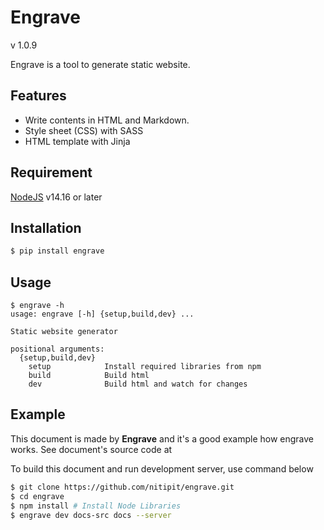 <h1>Engrave</h1> <pkt-tag>v 1.0.9</pkt-tag>

Engrave is a tool to generate static website.

## Features
- Write contents in HTML and Markdown.
- Style sheet (CSS) with SASS
- HTML template with Jinja

## Requirement

[NodeJS](https://nodejs.org/en/) v14.16 or later

## Installation
```bash
$ pip install engrave
```

## Usage
```
$ engrave -h
usage: engrave [-h] {setup,build,dev} ...

Static website generator

positional arguments:
  {setup,build,dev}
    setup            Install required libraries from npm
    build            Build html
    dev              Build html and watch for changes
```

## Example
This document is made by **Engrave** and it's a good example how engrave works.
See document's source code at
[](https://github.com/nitipit/engrave/tree/main/docs-src)

To build this document and run development server, use command below

```bash
$ git clone https://github.com/nitipit/engrave.git
$ cd engrave
$ npm install # Install Node Libraries
$ engrave dev docs-src docs --server
```